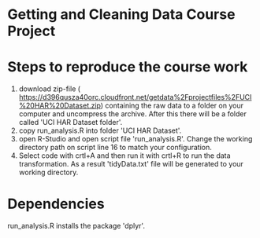 # Getting and Cleaning Data Course Project

# Steps to reproduce the course work

1) download zip-file (
https://d396qusza40orc.cloudfront.net/getdata%2Fprojectfiles%2FUCI%20HAR%20Dataset.zip) containing the raw data to a folder on your computer and uncompress the archive. After this there will be a folder called 'UCI HAR Dataset folder'.
2) copy run_analysis.R into folder 'UCI HAR Dataset'.
3) open R-Studio and open script file 'run_analysis.R'. Change the working directory path on script line 16 to match your configuration. 
4) Select code with crtl+A and then run it with crtl+R to run the data transformation. As a result 'tidyData.txt' file will be generated to your working directory.

# Dependencies

run_analysis.R installs the package 'dplyr'.